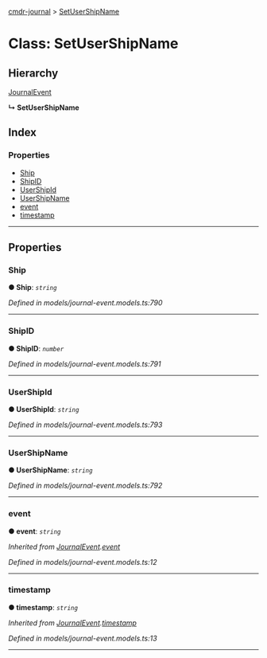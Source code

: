 [cmdr-journal](../README.md) > [SetUserShipName](../classes/setusershipname.md)



# Class: SetUserShipName

## Hierarchy


 [JournalEvent](journalevent.md)

**↳ SetUserShipName**







## Index

### Properties

* [Ship](setusershipname.md#ship)
* [ShipID](setusershipname.md#shipid)
* [UserShipId](setusershipname.md#usershipid)
* [UserShipName](setusershipname.md#usershipname)
* [event](setusershipname.md#event)
* [timestamp](setusershipname.md#timestamp)



---
## Properties
<a id="ship"></a>

###  Ship

**●  Ship**:  *`string`* 

*Defined in models/journal-event.models.ts:790*





___

<a id="shipid"></a>

###  ShipID

**●  ShipID**:  *`number`* 

*Defined in models/journal-event.models.ts:791*





___

<a id="usershipid"></a>

###  UserShipId

**●  UserShipId**:  *`string`* 

*Defined in models/journal-event.models.ts:793*





___

<a id="usershipname"></a>

###  UserShipName

**●  UserShipName**:  *`string`* 

*Defined in models/journal-event.models.ts:792*





___

<a id="event"></a>

###  event

**●  event**:  *`string`* 

*Inherited from [JournalEvent](journalevent.md).[event](journalevent.md#event)*

*Defined in models/journal-event.models.ts:12*





___

<a id="timestamp"></a>

###  timestamp

**●  timestamp**:  *`string`* 

*Inherited from [JournalEvent](journalevent.md).[timestamp](journalevent.md#timestamp)*

*Defined in models/journal-event.models.ts:13*





___



